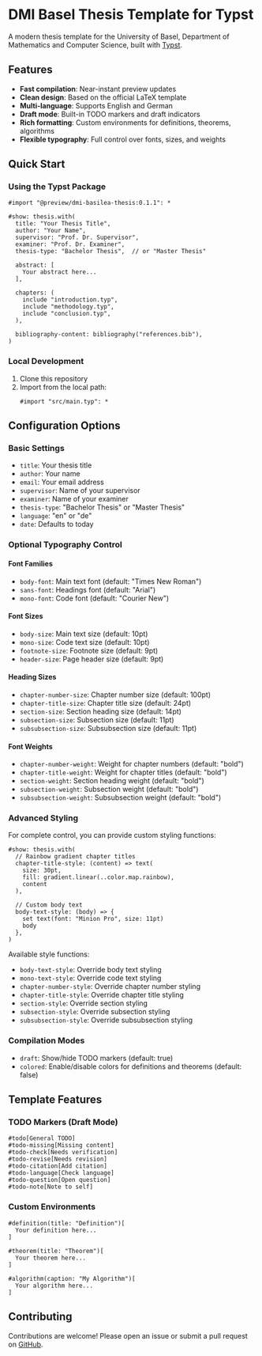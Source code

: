 # DMI Basel Thesis Template for Typst

A modern thesis template for the University of Basel, Department of Mathematics and Computer Science, built with [Typst](https://typst.app).

## Features

- **Fast compilation**: Near-instant preview updates
- **Clean design**: Based on the official LaTeX template
- **Multi-language**: Supports English and German
- **Draft mode**: Built-in TODO markers and draft indicators
- **Rich formatting**: Custom environments for definitions, theorems, algorithms
- **Flexible typography**: Full control over fonts, sizes, and weights

## Quick Start

### Using the Typst Package

```typst
#import "@preview/dmi-basilea-thesis:0.1.1": *

#show: thesis.with(
  title: "Your Thesis Title",
  author: "Your Name",
  supervisor: "Prof. Dr. Supervisor",
  examiner: "Prof. Dr. Examiner",
  thesis-type: "Bachelor Thesis",  // or "Master Thesis"

  abstract: [
    Your abstract here...
  ],

  chapters: (
    include "introduction.typ",
    include "methodology.typ",
    include "conclusion.typ",
  ),

  bibliography-content: bibliography("references.bib"),
)
```

### Local Development

1. Clone this repository
2. Import from the local path:
   ```typst
   #import "src/main.typ": *
   ```

## Configuration Options

### Basic Settings

- `title`: Your thesis title
- `author`: Your name
- `email`: Your email address
- `supervisor`: Name of your supervisor
- `examiner`: Name of your examiner
- `thesis-type`: "Bachelor Thesis" or "Master Thesis"
- `language`: "en" or "de"
- `date`: Defaults to today

### Optional Typography Control

#### Font Families
- `body-font`: Main text font (default: "Times New Roman")
- `sans-font`: Headings font (default: "Arial")
- `mono-font`: Code font (default: "Courier New")

#### Font Sizes
- `body-size`: Main text size (default: 10pt)
- `mono-size`: Code text size (default: 10pt)
- `footnote-size`: Footnote size (default: 9pt)
- `header-size`: Page header size (default: 9pt)

#### Heading Sizes
- `chapter-number-size`: Chapter number size (default: 100pt)
- `chapter-title-size`: Chapter title size (default: 24pt)
- `section-size`: Section heading size (default: 14pt)
- `subsection-size`: Subsection size (default: 11pt)
- `subsubsection-size`: Subsubsection size (default: 11pt)

#### Font Weights
- `chapter-number-weight`: Weight for chapter numbers (default: "bold")
- `chapter-title-weight`: Weight for chapter titles (default: "bold")
- `section-weight`: Section heading weight (default: "bold")
- `subsection-weight`: Subsection weight (default: "bold")
- `subsubsection-weight`: Subsubsection weight (default: "bold")

### Advanced Styling

For complete control, you can provide custom styling functions:

```typst
#show: thesis.with(
  // Rainbow gradient chapter titles
  chapter-title-style: (content) => text(
    size: 30pt,
    fill: gradient.linear(..color.map.rainbow),
    content
  ),

  // Custom body text
  body-text-style: (body) => {
    set text(font: "Minion Pro", size: 11pt)
    body
  },
)
```

Available style functions:
- `body-text-style`: Override body text styling
- `mono-text-style`: Override code text styling
- `chapter-number-style`: Override chapter number styling
- `chapter-title-style`: Override chapter title styling
- `section-style`: Override section styling
- `subsection-style`: Override subsection styling
- `subsubsection-style`: Override subsubsection styling

### Compilation Modes

- `draft`: Show/hide TODO markers (default: true)
- `colored`: Enable/disable colors for definitions and theorems (default: false)

## Template Features

### TODO Markers (Draft Mode)

```typst
#todo[General TODO]
#todo-missing[Missing content]
#todo-check[Needs verification]
#todo-revise[Needs revision]
#todo-citation[Add citation]
#todo-language[Check language]
#todo-question[Open question]
#todo-note[Note to self]
```

### Custom Environments

```typst
#definition(title: "Definition")[
  Your definition here...
]

#theorem(title: "Theorem")[
  Your theorem here...
]

#algorithm(caption: "My Algorithm")[
  Your algorithm here...
]
```

## Contributing

Contributions are welcome! Please open an issue or submit a pull request on [GitHub](https://github.com/Nifalu/dmi-basilea-thesis).
